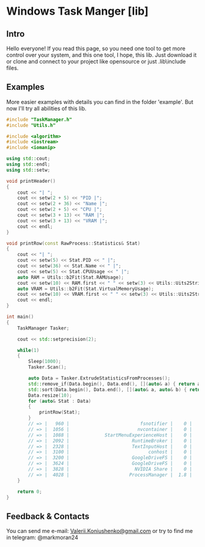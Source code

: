 # Windows Task Manger [lib]
## Intro
Hello everyone! If you read this page, so you need one tool to get more control over your system, and this one tool, I hope, this lib.
Just download it or clone and connect to your project like opensource or just .lib\include files.

## Examples
More easier examples with details you can find in the folder 'example'. But now I'll try all abilities of this lib.
```c++
#include "TaskManager.h"
#include "Utils.h"

#include <algorithm>
#include <iostream>
#include <iomanip>

using std::cout;
using std::endl;
using std::setw;

void printHeader()
{
	cout << "| ";
	cout << setw(2 + 5) << "PID |";
	cout << setw(2 + 36) << "Name |";
	cout << setw(2 + 5) << "CPU |";
	cout << setw(3 + 13) << "RAM |";
	cout << setw(3 + 13) << "VRAM |";
	cout << endl;
}

void printRow(const RawProcess::Statistics& Stat)
{
	cout << "| ";
	cout << setw(5) << Stat.PID << " |";
	cout << setw(36) << Stat.Name << " |";
	cout << setw(5) << Stat.CPUUsage << " |";
	auto RAM = Utils::b2Fit(Stat.RAMUsage);
	cout << setw(10) << RAM.first << " " << setw(3) << Utils::Uits2String(RAM.second) << " |";
	auto VRAM = Utils::b2Fit(Stat.VirtualMemoryUsage);
	cout << setw(10) << VRAM.first << " " << setw(3) << Utils::Uits2String(VRAM.second) << " |";
	cout << endl;
}

int main()
{
	TaskManager Tasker;

	cout << std::setprecision(2);

	while(1)
	{
		Sleep(1000);
		Tasker.Scan();

		auto Data = Tasker.ExtrudeStatisticsFromProcesses();
		std::remove_if(Data.begin(), Data.end(), [](auto& a) { return a.CPUUsage == 0.; });
		std::sort(Data.begin(), Data.end(), [](auto& a, auto& b) { return a.PID < b.PID; });
		Data.resize(10);
		for (auto& Stat : Data)
		{
			printRow(Stat);
		}
		// => |   960 |                          fsnotifier |    0 |       2.7  Mb |   5.4e+02  kb |
		// => |  1056 |                         nvcontainer |    0 |        67  Mb |        46  Mb |
		// => |  1088 |             StartMenuExperienceHost |    0 |        74  Mb |        24  Mb |
		// => |  2092 |                       RuntimeBroker |    0 |        19  Mb |       3.8  Mb |
		// => |  2328 |                       TextInputHost |    0 |        54  Mb |        35  Mb |
		// => |  3100 |                             conhost |    0 |        17  Mb |       7.3  Mb |
		// => |  3200 |                       GoogleDriveFS |    0 |        27  Mb |        13  Mb |
		// => |  3624 |                       GoogleDriveFS |    0 |     1e+02  Mb |        54  Mb |
		// => |  3828 |                        NVIDIA Share |    0 |        81  Mb |        55  Mb |
		// => |  4028 |                      ProcessManager |  1.8 |        45  Mb |        37  Mb |
	}

	return 0;
}
```

## Feedback & Contacts
You can send me e-mail: Valerii.Koniushenko@gmail.com or try to find me in telegram: @markmoran24